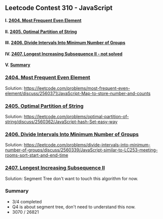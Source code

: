 ## Leetcode Contest 310 - JavaScript

#### I. [2404. Most Frequent Even Element](#question-1)

#### II. [2405. Optimal Partition of String](#question-2)

#### III. [2406. Divide Intervals Into Minimum Number of Groups](#question-3)

#### IV. [2407. Longest Increasing Subsequence II - not solved](#question-4)

#### V. [Summary](#question-5)

<div id="question-1"/>

### [2404. Most Frequent Even Element](https://leetcode.com/problems/most-frequent-even-element/)

Solution:
https://leetcode.com/problems/most-frequent-even-element/discuss/2560371/JavaScript-Map-to-store-number-and-counts

<div  id="question-2"/>

### [2405. Optimal Partition of String](https://leetcode.com/problems/optimal-partition-of-string/)

Solution:
https://leetcode.com/problems/optimal-partition-of-string/discuss/2560362/JavaScript-hash-Set-easy-way

<div  id="question-3"/>

### [2406. Divide Intervals Into Minimum Number of Groups](https://leetcode.com/problems/divide-intervals-into-minimum-number-of-groups/)

Solution:
https://leetcode.com/problems/divide-intervals-into-minimum-number-of-groups/discuss/2560339/JavaScript-similar-to-LC253-meeting-rooms-sort-start-and-end-time

<div  id="question-4"  />

### [2407. Longest Increasing Subsequence II](https://leetcode.com/problems/meeting-rooms-iii/)

Solution: Segment Tree
don't want to touch this algorithm for now.

<div  id="question-5"/>

### Summary

- 3/4 completed
- Q4 is about segment tree, don't need to understand this now.
- 3070 / 26821
